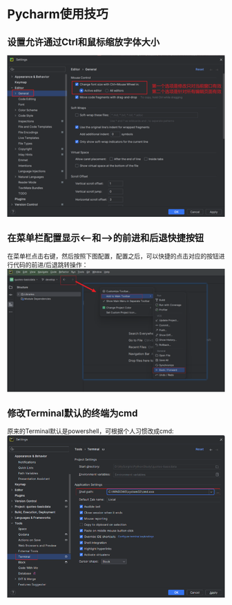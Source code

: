 # Pycharm使用技巧

## 设置允许通过Ctrl和鼠标缩放字体大小
![](./设置允许通过Ctrl和鼠标缩放字体大小.png)

## 在菜单栏配置显示<--和-->的前进和后退快捷按钮
在菜单栏点击右键，然后按照下图配置，配置之后，可以快捷的点击对应的按钮进行代码的前进/后退跳转操作：
![](./在菜单栏配置显示前进和后退快捷按钮.png)

## 修改Terminal默认的终端为cmd
原来的Terminal默认是powershell，可根据个人习惯改成cmd:
![](./修改Terminal默认的终端为cmd.png)